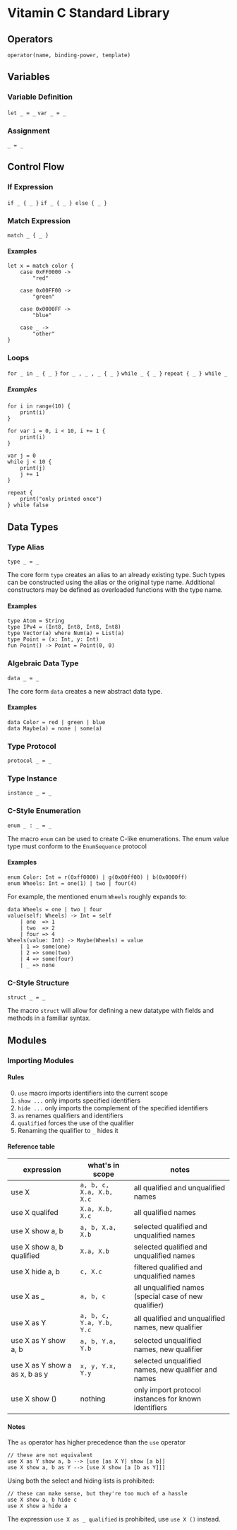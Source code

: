 # Vitamin C Standard Library

## Operators
`operator(name, binding-power, template)`

## Variables

### Variable Definition
`let _ = _`
`var _ = _`

### Assignment
`_ = _`


## Control Flow

### If Expression
`if _ { _ }`
`if _ { _ } else { _ }` 

### Match Expression
`match _ { _ }`


#### Examples
```
let x = match color {
    case 0xFF0000 ->
        "red"
        
    case 0x00FF00 ->
        "green"
        
    case 0x0000FF ->
        "blue"
        
    case _ ->
        "other"
}
```


### Loops
`for _ in _ { _ }` 
`for _ , _ , _ { _ }`
`while _ { _ }`
`repeat { _ } while _`

##### Examples
```
for i in range(10) {
    print(i)
}

for var i = 0, i < 10, i += 1 {
    print(i)
}

var j = 0
while j < 10 {
    print(j)
    j += 1
}

repeat {
    print("only printed once")
} while false
```


## Data Types

### Type Alias
`type _ = _`

The core form `type` creates an alias to an already existing type.
Such types can be constructed using the alias or the original type name.
Additional constructors may be defined as overloaded functions with the type name.

#### Examples
```
type Atom = String
type IPv4 = (Int8, Int8, Int8, Int8)
type Vector(a) where Num(a) = List(a)
type Point = (x: Int, y: Int)
fun Point() -> Point = Point(0, 0)
```

### Algebraic Data Type
`data _ = _`

The core form `data` creates a new abstract data type.

#### Examples
```
data Color = red | green | blue
data Maybe(a) = none | some(a)
```

### Type Protocol
`protocol _ = _`

### Type Instance
`instance _ = _` 

### C-Style Enumeration
`enum _ : _ = _`

The macro `enum` can be used to create C-like enumerations.
The enum value type must conform to the `EnumSequence` protocol

#### Examples
```
enum Color: Int = r(0xff0000) | g(0x00ff00) | b(0x0000ff)
enum Wheels: Int = one(1) | two | four(4)
```

For example, the mentioned enum `Wheels` roughly expands to:
```
data Wheels = one | two | four
value(self: Wheels) -> Int = self
    | one  => 1
    | two  => 2
    | four => 4
Wheels(value: Int) -> Maybe(Wheels) = value
    | 1 => some(one)
    | 2 => some(two)
    | 4 => some(four)
    | _ => none
```


### C-Style Structure
`struct _ = _`

The macro `struct` will allow for defining a new datatype with fields and methods in a familiar syntax.


## Modules

### Importing Modules

#### Rules
0. `use` macro imports identifiers into the current scope
0. `show ...` only imports specified identifiers
0. `hide ...` only imports the complement of the specified identifiers
0. `as` renames qualifiers and identifiers
0. `qualified` forces the use of the qualifier
0. Renaming the qualifier to `_` hides it

#### Reference table
| expression                       | what's in scope          | notes                                                  |
|----------------------------------|--------------------------|--------------------------------------------------------|
| use X                            | `a, b, c, X.a, X.b, X.c` | all qualified and unqualified names                    |
| use X qualifed                   | `X.a, X.b, X.c`          | all qualified names                                    |
| use X show a, b                  | `a, b, X.a, X.b`         | selected qualified and unqualified names               |
| use X show a, b qualified        | `X.a, X.b`               | selected qualified and unqualified names               |
| use X hide a, b                  | `c, X.c`                 | filtered qualified and unqualified names               |
| use X as _                       | `a, b, c`                | all unqualified names (special case of new qualifier)  |
| use X as Y                       | `a, b, c, Y.a, Y.b, Y.c` | all qualified and unqualified names, new qualifier     |
| use X as Y show a, b             | `a, b, Y.a, Y.b`         | selected unqualified names, new qualifier              |
| use X as Y show a as x, b as y   | `x, y, Y.x, Y.y`         | selected unqualified names, new qualifier and names    |
| use X show ()                    | nothing                  | only import protocol instances for known identifiers   |

#### Notes
The `as` operator has higher precedence than the `use` operator
```
// these are not equivalent
use X as Y show a, b --> [use [as X Y] show [a b]]
use X show a, b as Y --> [use X show [a [b as Y]]]
```

Using both the select and hiding lists is prohibited:
```
// these can make sense, but they're too much of a hassle
use X show a, b hide c
use X show a hide a
```

The expression `use X as _ qualified` is prohibited, use `use X ()` instead.

